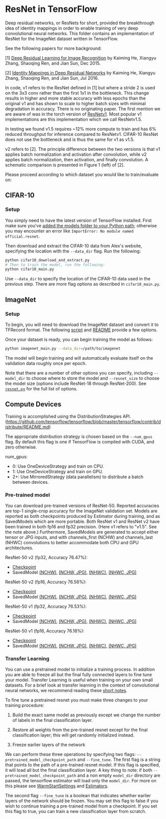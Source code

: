 # ResNet in TensorFlow

Deep residual networks, or ResNets for short, provided the breakthrough idea of
identity mappings in order to enable training of very deep convolutional neural
networks. This folder contains an implementation of ResNet for the ImageNet
dataset written in TensorFlow.

See the following papers for more background:

[1] [Deep Residual Learning for Image Recognition](https://arxiv.org/pdf/1512.03385.pdf) by Kaiming He, Xiangyu Zhang, Shaoqing Ren, and Jian Sun, Dec 2015.

[2] [Identity Mappings in Deep Residual Networks](https://arxiv.org/pdf/1603.05027.pdf) by Kaiming He, Xiangyu Zhang, Shaoqing Ren, and Jian Sun, Jul 2016.

In code, v1 refers to the ResNet defined in [1] but where a stride 2 is used on
the 3x3 conv rather than the first 1x1 in the bottleneck. This change results
in higher and more stable accuracy with less epochs than the original v1 and has
shown to scale to higher batch sizes with minimal degradation in accuracy.
There is no originating paper. The first mention we are aware of was in the
torch version of [ResNetv1](https://github.com/facebook/fb.resnet.torch). Most
popular v1 implementations are this implementation which we call ResNetv1.5.

In testing we found v1.5 requires ~12% more compute to train and has 6% reduced
throughput for inference compared to ResNetv1. CIFAR-10 ResNet does not use the
bottleneck and is thus the same for v1 as v1.5.

v2 refers to [2]. The principle difference between the two versions is that v1
applies batch normalization and activation after convolution, while v2 applies
batch normalization, then activation, and finally convolution. A schematic
comparison is presented in Figure 1 (left) of [2].

Please proceed according to which dataset you would like to train/evaluate on:


## CIFAR-10

### Setup

You simply need to have the latest version of TensorFlow installed.
First make sure you've [added the models folder to your Python path](/official/#running-the-models); otherwise you may encounter an error like `ImportError: No module named official.resnet`.

Then download and extract the CIFAR-10 data from Alex's website, specifying the location with the `--data_dir` flag. Run the following:

```bash
python cifar10_download_and_extract.py
# Then to train the model, run the following:
python cifar10_main.py

```

Use `--data_dir` to specify the location of the CIFAR-10 data used in the previous step. There are more flag options as described in `cifar10_main.py`.


## ImageNet

### Setup
To begin, you will need to download the ImageNet dataset and convert it to
TFRecord format. The following [script](https://github.com/tensorflow/tpu/blob/master/tools/datasets/imagenet_to_gcs.py)
and [README](https://github.com/tensorflow/tpu/tree/master/tools/datasets#imagenet_to_gcspy)
provide a few options.

Once your dataset is ready, you can begin training the model as follows:

```bash
python imagenet_main.py --data_dir=/path/to/imagenet
```

The model will begin training and will automatically evaluate itself on the
validation data roughly once per epoch.

Note that there are a number of other options you can specify, including
`--model_dir` to choose where to store the model and `--resnet_size` to choose
the model size (options include ResNet-18 through ResNet-200). See
[`resnet.py`](resnet.py) for the full list of options.


## Compute Devices
Training is accomplished using the DistributionStrategies API. (https://github.com/tensorflow/tensorflow/blob/master/tensorflow/contrib/distribute/README.md)

The appropriate distribution strategy is chosen based on the `--num_gpus` flag.
By default this flag is one if TensorFlow is compiled with CUDA, and zero
otherwise.

num_gpus:
+ 0:  Use OneDeviceStrategy and train on CPU.
+ 1:  Use OneDeviceStrategy and train on GPU.
+ 2+: Use MirroredStrategy (data parallelism) to distribute a batch between devices.

### Pre-trained model
You can download pre-trained versions of ResNet-50. Reported accuracies are top-1 single-crop accuracy for the ImageNet validation set.
Models are reported as both checkpoints produced by Estimator during training, and as SavedModels which are more portable. Both ResNet v1
and ResNet v2 have been trained in both fp16 and fp32 precision. (Here v1 refers to "v1.5". See the note above.) Furthermore, SavedModels
are generated to accept either tensor or JPG inputs, and with channels_first (NCHW) and channels_last (NHWC) convolutions to better
accommodate both CPU and GPU architectures.

ResNet-50 v2 (fp32, Accuracy 76.47%):
* [Checkpoint](http://download.tensorflow.org/models/official/20181001_resnet/checkpoints/resnet_imagenet_v2_fp32_20181001.tar.gz)
* SavedModel [(NCHW)](http://download.tensorflow.org/models/official/20181001_resnet/savedmodels/resnet_v2_fp32_savedmodel_NCHW.tar.gz),
[(NCHW, JPG)](http://download.tensorflow.org/models/official/20181001_resnet/savedmodels/resnet_v2_fp32_savedmodel_NCHW_jpg.tar.gz),
[(NHWC)](http://download.tensorflow.org/models/official/20181001_resnet/savedmodels/resnet_v2_fp32_savedmodel_NHWC.tar.gz),
[(NHWC, JPG)](http://download.tensorflow.org/models/official/20181001_resnet/savedmodels/resnet_v2_fp32_savedmodel_NHWC_jpg.tar.gz)

ResNet-50 v2 (fp16, Accuracy 76.56%):
* [Checkpoint](http://download.tensorflow.org/models/official/20181001_resnet/checkpoints/resnet_imagenet_v2_fp16_20180928.tar.gz)
* SavedModel [(NCHW)](http://download.tensorflow.org/models/official/20181001_resnet/savedmodels/resnet_v2_fp16_savedmodel_NCHW.tar.gz),
[(NCHW, JPG)](http://download.tensorflow.org/models/official/20181001_resnet/savedmodels/resnet_v2_fp16_savedmodel_NCHW_jpg.tar.gz),
[(NHWC)](http://download.tensorflow.org/models/official/20181001_resnet/savedmodels/resnet_v2_fp16_savedmodel_NHWC.tar.gz),
[(NHWC, JPG)](http://download.tensorflow.org/models/official/20181001_resnet/savedmodels/resnet_v2_fp16_savedmodel_NHWC_jpg.tar.gz)

ResNet-50 v1 (fp32, Accuracy 76.53%):
* [Checkpoint](http://download.tensorflow.org/models/official/20181001_resnet/checkpoints/resnet_imagenet_v1_fp32_20181001.tar.gz)
* SavedModel [(NCHW)](http://download.tensorflow.org/models/official/20181001_resnet/savedmodels/resnet_v1_fp32_savedmodel_NCHW.tar.gz),
[(NCHW, JPG)](http://download.tensorflow.org/models/official/20181001_resnet/savedmodels/resnet_v1_fp32_savedmodel_NCHW_jpg.tar.gz),
[(NHWC)](http://download.tensorflow.org/models/official/20181001_resnet/savedmodels/resnet_v1_fp32_savedmodel_NHWC.tar.gz),
[(NHWC, JPG)](http://download.tensorflow.org/models/official/20181001_resnet/savedmodels/resnet_v1_fp32_savedmodel_NHWC_jpg.tar.gz)

ResNet-50 v1 (fp16, Accuracy 76.18%):
* [Checkpoint](http://download.tensorflow.org/models/official/20181001_resnet/checkpoints/resnet_imagenet_v1_fp16_20181001.tar.gz)
* SavedModel [(NCHW)](http://download.tensorflow.org/models/official/20181001_resnet/savedmodels/resnet_v1_fp16_savedmodel_NCHW.tar.gz),
[(NCHW, JPG)](http://download.tensorflow.org/models/official/20181001_resnet/savedmodels/resnet_v1_fp16_savedmodel_NCHW_jpg.tar.gz),
[(NHWC)](http://download.tensorflow.org/models/official/20181001_resnet/savedmodels/resnet_v1_fp16_savedmodel_NHWC.tar.gz),
[(NHWC, JPG)](http://download.tensorflow.org/models/official/20181001_resnet/savedmodels/resnet_v1_fp16_savedmodel_NHWC_jpg.tar.gz)

### Transfer Learning
You can use a pretrained model to initialize a training process. In addition you are able to freeze all but the final fully connected layers to fine tune your model. Transfer Learning is useful when training on your own small datasets. For a brief look at transfer learning in the context of convolutional neural networks, we recommend reading these [short notes](http://cs231n.github.io/transfer-learning/).


To fine tune a pretrained resnet you must make three changes to your training procedure:

1) Build the exact same model as previously except we change the number of labels in the final classification layer.

2) Restore all weights from the pre-trained resnet except for the final classification layer; this will get randomly initialized instead.

3) Freeze earlier layers of the network

We can perform these three operations by specifying two flags: ```--pretrained_model_checkpoint_path``` and ```--fine_tune```. The first flag is a string that points to the path of a pre-trained resnet model. If this flag is specified, it will load all but the final classification layer. A key thing to note: if both ```--pretrained_model_checkpoint_path``` and a non empty ```model_dir``` directory are passed, the tensorflow estimator will load only the ```model_dir```. For more on this please see [WarmStartSettings](https://www.tensorflow.org/versions/master/api_docs/python/tf/estimator/WarmStartSettings) and [Estimators](https://www.tensorflow.org/guide/estimators).

The second flag ```--fine_tune``` is a boolean that indicates whether earlier layers of the network should be frozen. You may set this flag to false if you wish to continue training a pre-trained model from a checkpoint. If you set this flag to true, you can train a new classification layer from scratch.
